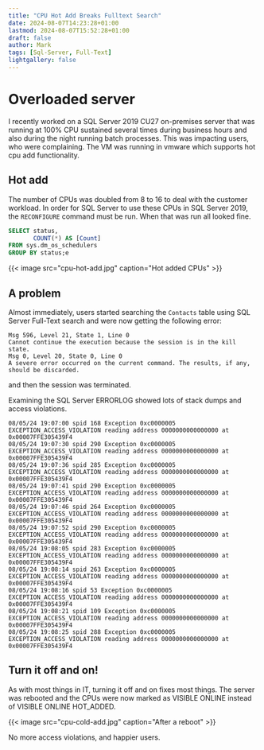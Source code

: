 ```yaml
---
title: "CPU Hot Add Breaks Fulltext Search"
date: 2024-08-07T14:23:28+01:00
lastmod: 2024-08-07T15:52:28+01:00
draft: false
author: Mark
tags: [Sql-Server, Full-Text]
lightgallery: false
---
```

# Overloaded server

I recently worked on a SQL Server 2019 CU27 on-premises server that was running at 100% CPU sustained several times during business hours and also during the night running batch processes. This was impacting users, who were complaining. The VM was running in vmware which supports hot cpu add functionality.

## Hot add

The number of CPUs was doubled from 8 to 16 to deal with the customer workload. In order for SQL Server to use these CPUs in SQL Server 2019, the `RECONFIGURE` command must be run. When that was run all looked fine.

```sql
SELECT status,
       COUNT(*) AS [Count]
FROM sys.dm_os_schedulers
GROUP BY status;e
```
{{< image src="cpu-hot-add.jpg" caption="Hot added CPUs" >}}

## A problem

Almost immediately, users started searching the `Contacts` table using SQL Server Full-Text search and were now getting the following error:

```
Msg 596, Level 21, State 1, Line 0
Cannot continue the execution because the session is in the kill state.
Msg 0, Level 20, State 0, Line 0
A severe error occurred on the current command. The results, if any, should be discarded.
```
and then the session was terminated.

Examining the SQL Server ERRORLOG showed lots of stack dumps and access violations.

```
08/05/24 19:07:00 spid 168 Exception 0xc0000005 EXCEPTION_ACCESS_VIOLATION reading address 0000000000000000 at 0x00007FFE305439F4
08/05/24 19:07:30 spid 290 Exception 0xc0000005 EXCEPTION_ACCESS_VIOLATION reading address 0000000000000000 at 0x00007FFE305439F4
08/05/24 19:07:36 spid 285 Exception 0xc0000005 EXCEPTION_ACCESS_VIOLATION reading address 0000000000000000 at 0x00007FFE305439F4
08/05/24 19:07:41 spid 290 Exception 0xc0000005 EXCEPTION_ACCESS_VIOLATION reading address 0000000000000000 at 0x00007FFE305439F4
08/05/24 19:07:46 spid 264 Exception 0xc0000005 EXCEPTION_ACCESS_VIOLATION reading address 0000000000000000 at 0x00007FFE305439F4
08/05/24 19:07:52 spid 290 Exception 0xc0000005 EXCEPTION_ACCESS_VIOLATION reading address 0000000000000000 at 0x00007FFE305439F4
08/05/24 19:08:05 spid 283 Exception 0xc0000005 EXCEPTION_ACCESS_VIOLATION reading address 0000000000000000 at 0x00007FFE305439F4
08/05/24 19:08:14 spid 263 Exception 0xc0000005 EXCEPTION_ACCESS_VIOLATION reading address 0000000000000000 at 0x00007FFE305439F4
08/05/24 19:08:16 spid 53 Exception 0xc0000005 EXCEPTION_ACCESS_VIOLATION reading address 0000000000000000 at 0x00007FFE305439F4
08/05/24 19:08:21 spid 109 Exception 0xc0000005 EXCEPTION_ACCESS_VIOLATION reading address 0000000000000000 at 0x00007FFE305439F4
08/05/24 19:08:25 spid 288 Exception 0xc0000005 EXCEPTION_ACCESS_VIOLATION reading address 0000000000000000 at 0x00007FFE305439F4
```

## Turn it off and on!

As with most things in IT, turning it off and on fixes most things. The server was rebooted and the CPUs were now marked as VISIBLE ONLINE instead of VISIBLE ONLINE HOT_ADDED.

{{< image src="cpu-cold-add.jpg" caption="After a reboot" >}}

No more access violations, and happier users.